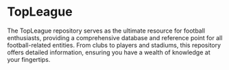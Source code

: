 # TopLeague
The TopLeague repository serves as the ultimate resource for football enthusiasts, providing a comprehensive database and reference point for all football-related entities. From clubs to players and stadiums, this repository offers detailed information, ensuring you have a wealth of knowledge at your fingertips.

